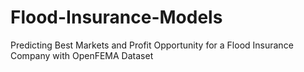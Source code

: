 # Flood-Insurance-Models
Predicting Best Markets and Profit Opportunity for a Flood Insurance Company with OpenFEMA Dataset
